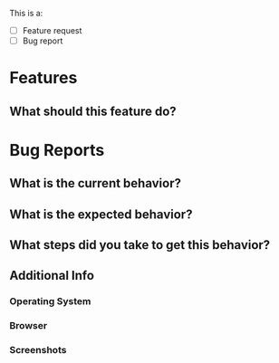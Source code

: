 This is a:
- [ ] Feature request
- [ ] Bug report

# Features
## What should this feature do?

# Bug Reports
## What is the current behavior?
## What is the expected behavior?
## What steps did you take to get this behavior?
## Additional Info
### Operating System
### Browser
### Screenshots
